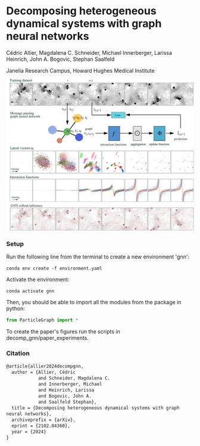# Decomposing heterogeneous dynamical systems with graph neural networks
Cédric Allier, Magdalena C. Schneider, Michael Innerberger, Larissa Heinrich, John A. Bogovic, Stephan Saalfeld

Janelia Research Campus, Howard Hughes Medical Institute

![Summary of the GNN workflow](ressources/gnn-summary.png)

### Setup
Run the following line from the terminal to create a new environment 'gnn':
```
conda env create -f environment.yaml
```

Activate the environment:
```
conda activate gnn
```

Then, you should be able to import all the modules from the package in python:
```python
from ParticleGraph import *
```

To create the paper's figures run the scripts in decomp_gnn/paper_experiments.



### Citation
```
@article{allier2024decompgnn,
  author = {Allier, Cédric
            and Schneider, Magdalena C.
            and Innerberger, Michael
            and Heinrich, Larissa
            and Bogovic, John A.
            and Saalfeld Stephan},
  title = {Decomposing heterogeneous dynamical systems with graph neural networks},
  archiveprefix = {arXiv},
  eprint = {2102.04360},
  year = {2024}
}
```
